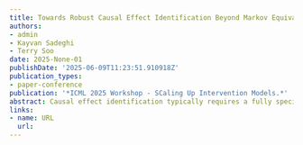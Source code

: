 ```yaml
---
title: Towards Robust Causal Effect Identification Beyond Markov Equivalence
authors:
- admin
- Kayvan Sadeghi
- Terry Soo
date: 2025-None-01
publishDate: '2025-06-09T11:23:51.910918Z'
publication_types:
- paper-conference
publication: '*ICML 2025 Workshop - SCaling Up Intervention Models.*'
abstract: Causal effect identification typically requires a fully specified causal graph, which can be difficult to obtain in practice. We provide a sufficient criterion for identifying causal effects from a candidate set of Markov equivalence classes with added background knowledge, which represents cases where determining the causal graph up to a single Markov equivalence class is challenging. Such cases can happen, for example, when the untestable assumptions (e.g. faithfulness) that underlie causal discovery algorithms do not hold.
links:
- name: URL
  url: 
---
```

